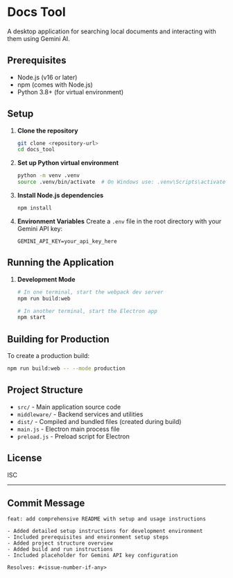 # Docs Tool

A desktop application for searching local documents and interacting with them using Gemini AI.

## Prerequisites

- Node.js (v16 or later)
- npm (comes with Node.js)
- Python 3.8+ (for virtual environment)

## Setup

1. **Clone the repository**
   ```bash
   git clone <repository-url>
   cd docs_tool
   ```

2. **Set up Python virtual environment**
   ```bash
   python -m venv .venv
   source .venv/bin/activate  # On Windows use: .venv\Scripts\activate
   ```

3. **Install Node.js dependencies**
   ```bash
   npm install
   ```

4. **Environment Variables**
   Create a `.env` file in the root directory with your Gemini API key:
   ```
   GEMINI_API_KEY=your_api_key_here
   ```

## Running the Application

1. **Development Mode**
   ```bash
   # In one terminal, start the webpack dev server
   npm run build:web
   
   # In another terminal, start the Electron app
   npm start
   ```

## Building for Production

To create a production build:

```bash
npm run build:web -- --mode production
```

## Project Structure

- `src/` - Main application source code
- `middleware/` - Backend services and utilities
- `dist/` - Compiled and bundled files (created during build)
- `main.js` - Electron main process file
- `preload.js` - Preload script for Electron

## License

ISC

---

## Commit Message

```
feat: add comprehensive README with setup and usage instructions

- Added detailed setup instructions for development environment
- Included prerequisites and environment setup steps
- Added project structure overview
- Added build and run instructions
- Included placeholder for Gemini API key configuration

Resolves: #<issue-number-if-any>
```
